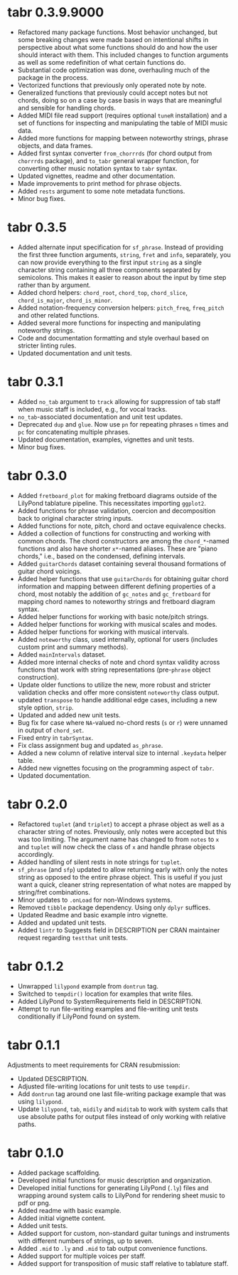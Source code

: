 # tabr 0.3.9.9000

* Refactored many package functions. Most behavior unchanged, but some breaking changes were made based on intentional shifts in perspective about what some functions should do and how the user should interact with them. This included changes to function arguments as well as some redefinition of what certain functions do.
* Substantial code optimization was done, overhauling much of the package in the process.
* Vectorized functions that previously only operated note by note.
* Generalized functions that previously could accept notes but not chords, doing so on a case by case basis in ways that are meaningful and sensible for handling chords.
* Added MIDI file read support (requires optional `tuneR` installation) and a set of functions for inspecting and manipulating the table of MIDI music data.
* Added more functions for mapping between noteworthy strings, phrase objects, and data frames.
* Added first syntax converter `from_chorrrds` (for chord output from `chorrrds` package), and `to_tabr` general wrapper function, for converting other music notation syntax to `tabr` syntax.
* Updated vignettes, readme and other documentation.
* Made improvements to print method for phrase objects.
* Added `rests` argument to some note metadata functions.
* Minor bug fixes.

# tabr 0.3.5

* Added alternate input specification for `sf_phrase`. Instead of providing the first three function arguments, `string`, `fret` and `info`, separately, you can now provide everything to the first input `string` as a single character string containing all three components separated by semicolons. This makes it easier to reason about the input by time step rather than by argument.
* Added chord helpers: `chord_root`, `chord_top`, `chord_slice`, `chord_is_major`, `chord_is_minor`.
* Added notation-frequency conversion helpers: `pitch_freq`, `freq_pitch` and other related functions.
* Added several more functions for inspecting and manipulating noteworthy strings.
* Code and documentation formatting and style overhaul based on stricter linting rules.
* Updated documentation and unit tests.

# tabr 0.3.1

* Added `no_tab` argument to `track` allowing for suppression of tab staff when music staff is included, e.g., for vocal tracks.
* `no_tab`-associated documentation and unit test updates.
* Deprecated `dup` and `glue`. Now use `pn` for repeating phrases `n` times and `pc` for concatenating multiple phrases.
* Updated documentation, examples, vignettes and unit tests.
* Minor bug fixes.

# tabr 0.3.0

* Added `fretboard_plot` for making fretboard diagrams outside of the LilyPond tablature pipeline. This necessitates importing `ggplot2`.
* Added functions for phrase validation, coercion and decomposition back to original character string inputs.
* Added functions for note, pitch, chord and octave equivalence checks.
* Added a collection of functions for constructing and working with common chords. The chord constructors are among the `chord_*`-named functions and also have shorter `x*`-named aliases. These are "piano chords," i.e., based on the condensed, defining intervals.
* Added `guitarChords` dataset containing several thousand formations of guitar chord voicings.
* Added helper functions that use `guitarChords` for obtaining guitar chord information and mapping between different defining properties of a chord, most notably the addition of `gc_notes` and `gc_fretboard` for mapping chord names to noteworthy strings and fretboard diagram syntax.
* Added helper functions for working with basic note/pitch strings.
* Added helper functions for working with musical scales and modes.
* Added helper functions for working with musical intervals.
* Added `noteworthy` class, used internally, optional for users (includes custom print and summary methods).
* Added `mainIntervals` dataset.
* Added more internal checks of note and chord syntax validity across functions that work with string representations (pre-`phrase` object construction).
* Update older functions to utilize the new, more robust and stricter validation checks and offer more consistent `noteworthy` class output.
* updated `transpose` to handle additional edge cases, including a new style option, `strip`.
* Updated and added new unit tests.
* Bug fix for case where `NA`-valued no-chord rests (`s` or `r`) were unnamed in output of `chord_set`.
* Fixed entry in `tabrSyntax`.
* Fix class assignment bug and updated `as_phrase`.
* Added a new column of relative interval size to internal `.keydata` helper table.
* Added new vignettes focusing on the programming aspect of `tabr`.
* Updated documentation.

# tabr 0.2.0

* Refactored `tuplet` (and `triplet`) to accept a phrase object as well as a character string of notes. Previously, only notes were accepted but this was too limiting. The argument name has changed to from `notes` to `x` and `tuplet` will now check the class of `x` and handle phrase objects accordingly.
* Added handling of silent rests in note strings for `tuplet`.
* `sf_phrase` (and `sfp`) updated to allow returning early with only the notes string as opposed to the entire phrase object. This is useful if you just want a quick, cleaner string representation of what notes are mapped by string/fret combinations.
* Minor updates to `.onLoad` for non-Windows systems.
* Removed `tibble` package dependency. Using only `dplyr` suffices.
* Updated Readme and basic example intro vignette.
* Added and updated unit tests.
* Added `lintr` to Suggests field in DESCRIPTION per CRAN maintainer request regarding `testthat` unit tests.

# tabr 0.1.2

* Unwrapped `lilypond` example from `dontrun` tag.
* Switched to `tempdir()` location for examples that write files.
* Added LilyPond to SystemRequirements field in DESCRIPTION.
* Attempt to run file-writing examples and file-writing unit tests conditionally if LilyPond found on system.

# tabr 0.1.1

Adjustments to meet requirements for CRAN resubmission: 

* Updated DESCRIPTION.
* Adjusted file-writing locations for unit tests to use `tempdir`.
* Add `dontrun` tag around one last file-writing package example that was using `lilypond`.
* Update `lilypond`, `tab`, `midily` and `miditab` to work with system calls that use absolute paths for output files instead of only working with relative paths.

# tabr 0.1.0

* Added package scaffolding.
* Developed initial functions for music description and organization.
* Developed initial functions for generating LilyPond (`.ly`) files and wrapping around system calls to LilyPond for rendering sheet music to pdf or png.
* Added readme with basic example.
* Added initial vignette content.
* Added unit tests.
* Added support for custom, non-standard guitar tunings and instruments with different numbers of strings, up to seven.
* Added `.mid` to `.ly` and `.mid` to tab output convenience functions.
* Added support for multiple voices per staff.
* Added support for transposition of music staff relative to tablature staff.
